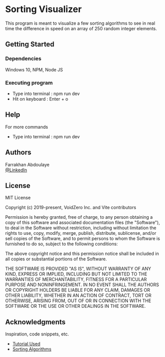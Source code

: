 # Sorting Visualizer

This program is meant to visualize a few sorting algorithms to see in real time the difference in speed on an array of 250 random integer elements.

## Getting Started

### Dependencies

Windows 10, NPM, Node JS

### Executing program

* Type into terminal : npm run dev
* Hit on keyboard : Enter + o

## Help

For more commands
* Type into terminal : npm run dev

## Authors

Farrakhan Abdoulaye  
[@LinkedIn]([https://twitter.com/dompizzie](https://www.linkedin.com/in/farrakhan-abdoulaye-b019ab267/))

## License

MIT License

Copyright (c) 2019-present, VoidZero Inc. and Vite contributors

Permission is hereby granted, free of charge, to any person obtaining a copy
of this software and associated documentation files (the "Software"), to deal
in the Software without restriction, including without limitation the rights
to use, copy, modify, merge, publish, distribute, sublicense, and/or sell
copies of the Software, and to permit persons to whom the Software is
furnished to do so, subject to the following conditions:

The above copyright notice and this permission notice shall be included in all
copies or substantial portions of the Software.

THE SOFTWARE IS PROVIDED "AS IS", WITHOUT WARRANTY OF ANY KIND, EXPRESS OR
IMPLIED, INCLUDING BUT NOT LIMITED TO THE WARRANTIES OF MERCHANTABILITY,
FITNESS FOR A PARTICULAR PURPOSE AND NONINFRINGEMENT. IN NO EVENT SHALL THE
AUTHORS OR COPYRIGHT HOLDERS BE LIABLE FOR ANY CLAIM, DAMAGES OR OTHER
LIABILITY, WHETHER IN AN ACTION OF CONTRACT, TORT OR OTHERWISE, ARISING FROM,
OUT OF OR IN CONNECTION WITH THE SOFTWARE OR THE USE OR OTHER DEALINGS IN THE
SOFTWARE.

## Acknowledgments

Inspiration, code snippets, etc.
* [Tutorial Used](https://www.youtube.com/watch?v=pFXYym4Wbkc&list=PLgiu1VaJ03QR3dGrfbEqz2poST8cqrL1-)
* [Sorting Algorithms](https://www.youtube.com/results?search_query=bro+code)
